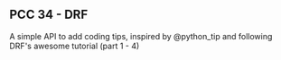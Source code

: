 ## PCC 34 - DRF

A simple API to add coding tips, inspired by @python_tip and following DRF's awesome tutorial (part 1 - 4)
